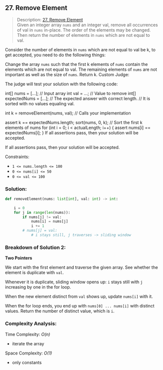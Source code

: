 ## 27. Remove Element

>Description: [27. Remove Element](https://leetcode.com/problems/remove-element/description/)\
Given an integer array `nums` and an integer val, remove all occurrences of val in `nums` in-place. The order of the elements may be changed. Then return the number of elements in `nums` which are not equal to val.

Consider the number of elements in `nums` which are not equal to val be k, to get accepted, you need to do the following things:

Change the array `nums` such that the first k elements of `nums` contain the elements which are not equal to val. The remaining elements of `nums` are not important as well as the size of `nums`.
Return k.
Custom Judge:

The judge will test your solution with the following code:

int[] nums = [...]; // Input array
int val = ...; // Value to remove
int[] expectedNums = [...]; // The expected answer with correct length.
                            // It is sorted with no values equaling val.

int k = removeElement(nums, val); // Calls your implementation

assert k == expectedNums.length;
sort(nums, 0, k); // Sort the first k elements of nums
for (int i = 0; i < actualLength; i++) {
    assert nums[i] == expectedNums[i];
}
If all assertions pass, then your solution will be accepted.

If all assertions pass, then your solution will be accepted.

Constraints:

- <code>1 <= nums.length <= 100</sup></code>
- `0 <= nums[i] <= 50`
- `0 <= val <= 100`


### Solution: 

```python
def removeElement(nums: list[int], val: int) -> int:    
    
    i = 0
    for j in range(len(nums)):
        if nums[j] != val:
            nums[i] = nums[j]
            i += 1
        # nums[j] = val:
            # i stays still, j traverses -> sliding window
```
### Breakdown of Solution 2:

**Two Pointers**

We start with the first element and traverse the given array. See whether the element is duplicate with `val`.

Whenever it is duplicate, sliding window opens up: `i` stays still with `j` increasing by one in the for loop.

When the new element distinct from `val` shows up, update `nums[i]` with it.

When the for loop ends, you end up with `nums[0] ... nums[i]` with distinct values. Return the number of distinct value, which is `i`.


### Complexity Analysis:

Time Complexity: *O(n)*

- iterate the array

Space Complexity: *O(1)*

- only constants
